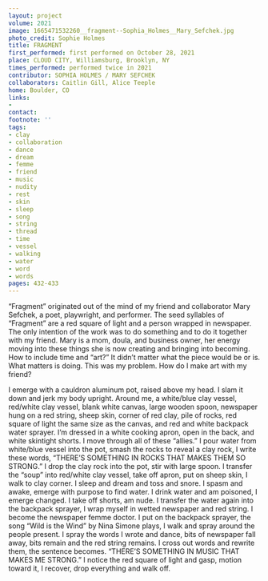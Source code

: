 ```yaml
---
layout: project
volume: 2021
image: 1665471532260__fragment--Sophia_Holmes__Mary_Sefchek.jpg
photo_credit: Sophie Holmes
title: FRAGMENT
first_performed: first performed on October 28, 2021
place: CLOUD CITY, Williamsburg, Brooklyn, NY
times_performed: performed twice in 2021
contributor: SOPHIA HOLMES / MARY SEFCHEK
collaborators: Caitlin Gill, Alice Teeple
home: Boulder, CO
links:
-
contact:
footnote: ''
tags:
- clay
- collaboration
- dance
- dream
- femme
- friend
- music
- nudity
- rest
- skin
- sleep
- song
- string
- thread
- time
- vessel
- walking
- water
- word
- words
pages: 432-433
---
```


“Fragment” originated out of the mind of my friend and collaborator Mary Sefchek, a poet, playwright, and performer. The seed syllables of “Fragment” are a red square of light and a person wrapped in newspaper. The only intention of the work was to do something and to do it together with my friend. Mary is a mom, doula, and business owner, her energy moving into these things she is now creating and bringing into becoming. How to include time and “art?” It didn’t matter what the piece would be or is. What matters is doing. This was my problem. How do I make art with my friend?

I emerge with a cauldron aluminum pot, raised above my head. I slam it down and jerk my body upright. Around me, a white/blue clay vessel, red/white clay vessel, blank white canvas, large wooden spoon, newspaper hung on a red string, sheep skin, corner of red clay, pile of rocks, red square of light the same size as the canvas, and red and white backpack water sprayer. I’m dressed in a white cooking apron, open in the back, and white skintight shorts. I move through all of these “allies.” I pour water from white/blue vessel into the pot, smash the rocks to reveal a clay rock, I write these words, “THERE’S SOMETHING IN ROCKS THAT MAKES THEM SO STRONG.” I drop the clay rock into the pot, stir with large spoon. I transfer the “soup” into red/white clay vessel, take off apron, put on sheep skin, I walk to clay corner. I sleep and dream and toss and snore. I spasm and awake, emerge with purpose to find water. I drink water and am poisoned, I emerge changed. I take off shorts, am nude. I transfer the water again into the backpack sprayer, I wrap myself in wetted newspaper and red string. I become the newspaper femme doctor. I put on the backpack sprayer, the song “Wild is the Wind” by Nina Simone plays, I walk and spray around the people present. I spray the words I wrote and dance, bits of newspaper falI away, bits remain and the red string remains. I cross out words and rewrite them, the sentence becomes. “THERE’S SOMETHING IN MUSIC THAT MAKES ME STRONG.” I notice the red square of light and gasp, motion toward it, I recover, drop everything and walk off.